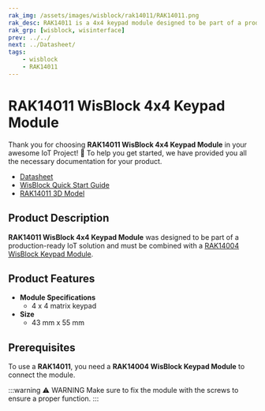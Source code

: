 ```yaml
---
rak_img: /assets/images/wisblock/rak14011/RAK14011.png
rak_desc: RAK14011 is a 4x4 keypad module designed to be part of a production-ready IoT solution and must be combined with a RAK14004 WisBlock Keypad Module.
rak_grp: [wisblock, wisinterface]
prev: ../../
next: ../Datasheet/
tags:
    - wisblock
    - RAK14011
---
```


# RAK14011 WisBlock 4x4 Keypad Module

Thank you for choosing **RAK14011 WisBlock 4x4 Keypad Module** in your awesome IoT Project! 🎉 To help you get started, we have provided you all the necessary documentation for your product.


* [Datasheet](../Datasheet/)
* <a href="../../Quickstart/" target="_blank">WisBlock Quick Start Guide</a>
* [RAK14011 3D Model](https://downloads.rakwireless.com/3D_File/WisBlock/3D_RAK14011.stp)


## Product Description

**RAK14011 WisBlock 4x4 Keypad Module** was designed to be part of a production-ready IoT solution and must be combined with a [RAK14004 WisBlock Keypad Module](/Product-Categories/WisBlock/RAK14004/).

## Product Features

* **Module Specifications**
    * 4 x 4 matrix keypad
* **Size**
    * 43&nbsp;mm x 55&nbsp;mm

## Prerequisites

To use a **RAK14011**, you need a **RAK14004 WisBlock Keypad Module** to connect the module.

:::warning ⚠️ WARNING
Make sure to fix the module with the screws to ensure a proper function.
:::
